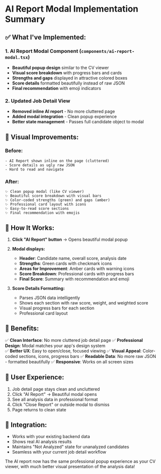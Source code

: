 # AI Report Modal Implementation Summary

## ✅ **What I've Implemented:**

### 1. **AI Report Modal Component** (`components/ai-report-modal.tsx`)
- **Beautiful popup design** similar to the CV viewer
- **Visual score breakdown** with progress bars and cards
- **Strengths and gaps** displayed in attractive colored boxes
- **Score details** formatted beautifully instead of raw JSON
- **Final recommendation** with emoji indicators

### 2. **Updated Job Detail View**
- **Removed inline AI report** - No more cluttered page
- **Added modal integration** - Clean popup experience  
- **Better state management** - Passes full candidate object to modal

## 🎨 **Visual Improvements:**

### **Before:**
```
- AI Report shown inline on the page (cluttered)
- Score details as ugly raw JSON
- Hard to read and navigate
```

### **After:**
```
✨ Clean popup modal (like CV viewer)
✨ Beautiful score breakdown with visual bars
✨ Color-coded strengths (green) and gaps (amber)
✨ Professional card layout with icons
✨ Easy-to-read score sections
✨ Final recommendation with emojis
```

## 🔧 **How It Works:**

1. **Click "AI Report" button** → Opens beautiful modal popup
2. **Modal displays:**
   - **Header**: Candidate name, overall score, analysis date
   - **Strengths**: Green cards with checkmark icons
   - **Areas for Improvement**: Amber cards with warning icons
   - **Score Breakdown**: Professional cards with progress bars
   - **Final Score**: Summary with recommendation and emoji

3. **Score Details Formatting:**
   - Parses JSON data intelligently
   - Shows each section with raw score, weight, and weighted score
   - Visual progress bars for each section
   - Professional card layout

## 🎯 **Benefits:**

✅ **Clean Interface**: No more cluttered job detail page
✅ **Professional Design**: Modal matches your app's design system  
✅ **Better UX**: Easy to open/close, focused viewing
✅ **Visual Appeal**: Color-coded sections, icons, progress bars
✅ **Readable Data**: No more raw JSON - formatted beautifully
✅ **Responsive**: Works on all screen sizes

## 📱 **User Experience:**

1. Job detail page stays clean and uncluttered
2. Click "AI Report" → Beautiful modal opens
3. See all analysis data in professional format
4. Click "Close Report" or outside modal to dismiss
5. Page returns to clean state

## 🔗 **Integration:**

- Works with your existing backend data
- Shows real AI analysis results
- Maintains "Not Analyzed" state for unanalyzed candidates
- Seamless with your current job detail workflow

The AI report now has the same professional popup experience as your CV viewer, with much better visual presentation of the analysis data!
